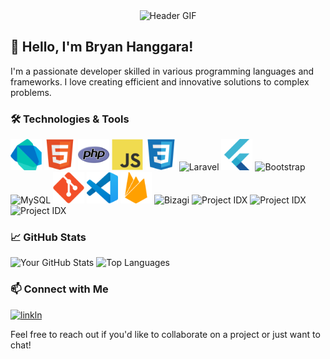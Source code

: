 <div align="center">
  <img src="https://media.tenor.com/c_KoArBa4NYAAAAi/work-future.gif" alt="Header GIF" style="max-width: 200px; height: 200px;">
</div>

## 👋 Hello, I'm Bryan Hanggara!

I'm a passionate developer skilled in various programming languages and frameworks. I love creating efficient and innovative solutions to complex problems.

### 🛠️ Technologies & Tools

<p>
    <img src="https://raw.githubusercontent.com/devicons/devicon/master/icons/dart/dart-original.svg" alt="Dart" width="50" height="50"/>
    <img src="https://raw.githubusercontent.com/devicons/devicon/master/icons/html5/html5-original.svg" alt="HTML5" width="50" height="50"/>
    <img src="https://raw.githubusercontent.com/devicons/devicon/master/icons/php/php-original.svg" alt="PHP" width="50" height="50"/>
    <img src="https://raw.githubusercontent.com/devicons/devicon/master/icons/javascript/javascript-original.svg" alt="JavaScript" width="50" height="50"/>
    <img src="https://raw.githubusercontent.com/devicons/devicon/master/icons/css3/css3-original.svg" alt="CSS3" width="50" height="50"/>
    <img src="https://upload.wikimedia.org/wikipedia/commons/thumb/9/9a/Laravel.svg/1969px-Laravel.svg.png" alt="Laravel" width="50" height="50"/>
    <img src="https://raw.githubusercontent.com/devicons/devicon/master/icons/flutter/flutter-original.svg" alt="Flutter" width="50" height="50"/>
    <img src="https://upload.wikimedia.org/wikipedia/commons/thumb/b/b2/Bootstrap_logo.svg/2560px-Bootstrap_logo.svg.png" alt="Bootstrap" width="50" height="50"/>
    <img src="https://www.svgrepo.com/show/303251/mysql-logo.svg" alt="MySQL" width="50" height="50"/>
    <img src="https://raw.githubusercontent.com/devicons/devicon/master/icons/git/git-original.svg" alt="Git" width="50" height="50"/>
    <img src="https://raw.githubusercontent.com/devicons/devicon/master/icons/vscode/vscode-original.svg" alt="VSCode" width="50" height="50"/>
    <img src="https://raw.githubusercontent.com/devicons/devicon/master/icons/firebase/firebase-plain.svg" alt="Firebase" width="50" height="50"/>
    <img src="https://upload.wikimedia.org/wikipedia/commons/thumb/b/b0/Bizagi.png/1200px-Bizagi.png" alt="Bizagi" width="50" height="50"/>
    <img src="https://developers.google.com/static/idx/images/icon-192.png" alt="Project IDX" width="50" height="50"/>
    <img src="https://static-00.iconduck.com/assets.00/sass-icon-1024x1024-sxpvtqae.png" alt="Project IDX" width="50" height="50"/>
    <img src="https://upload.wikimedia.org/wikipedia/commons/thumb/c/c1/Android_Studio_icon_%282023%29.svg/2048px-Android_Studio_icon_%282023%29.svg.png" alt="Project IDX" width="50" height="50"/>
</p>

### 📈 GitHub Stats

![Your GitHub Stats](https://github-readme-stats.vercel.app/api?username=bryanhanggara&show_icons=true&theme=radical)
![Top Languages](https://github-readme-stats.vercel.app/api/top-langs/?username=bryanhanggara&layout=compact&theme=radical)

### 📫 Connect with Me

<p>
    <a href="https://www.linkedin.com/in/bryan-hanggara-235455255"> <img src="https://upload.wikimedia.org/wikipedia/commons/c/ca/LinkedIn_logo_initials.png" alt="linkln" width="50" height="50"/></a>
</p>
Feel free to reach out if you'd like to collaborate on a project or just want to chat!
